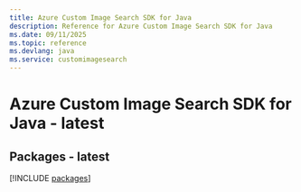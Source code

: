 ```yaml
---
title: Azure Custom Image Search SDK for Java
description: Reference for Azure Custom Image Search SDK for Java
ms.date: 09/11/2025
ms.topic: reference
ms.devlang: java
ms.service: customimagesearch
---
```

# Azure Custom Image Search SDK for Java - latest
## Packages - latest
[!INCLUDE [packages](custom-image-search-index.md)]